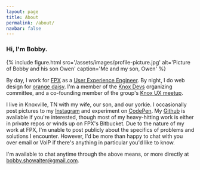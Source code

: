 ```yaml
---
layout: page
title: About
permalink: /about/
navbar: false
---
```


### Hi, I'm Bobby.

{% include figure.html src='/assets/images/profile-picture.jpg' alt='Picture of
Bobby and his son Owen' caption='Me and my son, Owen' %}

By day, I work for [FPX](https://www.fpx.com) as a [User Experience
Engineer](/what-i-do/).  By night, I do web design for [orange
daisy](https://www.orangedaisy.co). I'm a member of the [Knox
Devs](https://www.knoxdevs.com) organizing committee, and a co-founding member
of the group's [Knox UX meetup](https://knoxdevs.com/groups/#knox_ux).

I live in Knoxville, TN with my wife, our son, and our yorkie. I occasionally
post pictures to my [Instagram](https://www.instagram.com/bobbyshowalter/) and
experiment on [CodePen](https://www.codepen.io/bobbyshowalter/). My
[Github](https://github.com/orangedaisy/) is available if you're interested,
though most of my heavy-hitting work is either in private repos or winds up on
FPX's Bitbucket. Due to the nature of my work at FPX, I'm unable to post
publicly about the specifics of problems and solutions I encounter.  However,
I'd be more than happy to chat with you over email or VoIP if there's anything
in particular you'd like to know.

I'm available to chat anytime through the above means, or more directly at
[bobby.showalter@gmail.com](mailto:bobby.showalter@gmail.com).
